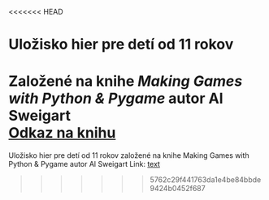 <<<<<<< HEAD
# Uložisko hier pre detí od 11 rokov

Založené na knihe *Making Games with Python & Pygame* autor Al Sweigart  
[Odkaz na knihu](https://inventwithpython.com/pygame/)
=======
Uložisko hier pre detí od 11 rokov
založené na knihe Making Games with Python & Pygame autor Al Sweigart
Link: [text](https://inventwithpython.com/pygame/)
>>>>>>> 5762c29f441763da1e4be84bbde9424b0452f687
